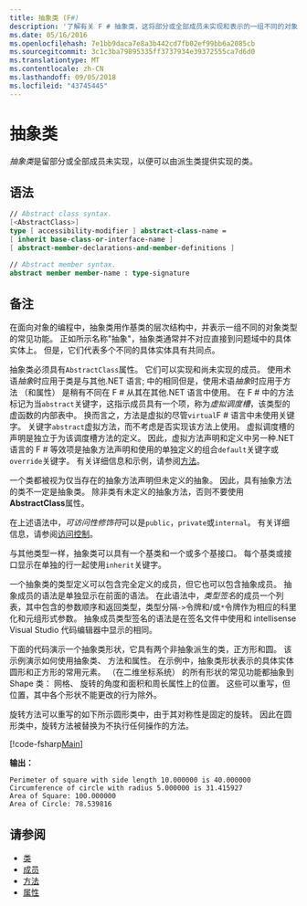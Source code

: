 ```yaml
---
title: 抽象类 (F#)
description: '了解有关 F # 抽象类，这将部分或全部成员未实现和表示的一组不同的对象类型的常见功能。'
ms.date: 05/16/2016
ms.openlocfilehash: 7e1bb9daca7e8a3b442cd7fb02ef99bb6a2085cb
ms.sourcegitcommit: 3c1c3ba79895335ff3737934e39372555ca7d6d0
ms.translationtype: MT
ms.contentlocale: zh-CN
ms.lasthandoff: 09/05/2018
ms.locfileid: "43745445"
---
```

# <a name="abstract-classes"></a>抽象类

*抽象类*是留部分或全部成员未实现，以便可以由派生类提供实现的类。

## <a name="syntax"></a>语法

```fsharp
// Abstract class syntax.
[<AbstractClass>]
type [ accessibility-modifier ] abstract-class-name =
[ inherit base-class-or-interface-name ]
[ abstract-member-declarations-and-member-definitions ]

// Abstract member syntax.
abstract member member-name : type-signature
```

## <a name="remarks"></a>备注

在面向对象的编程中，抽象类用作基类的层次结构中，并表示一组不同的对象类型的常见功能。 正如所示名称"抽象"，抽象类通常并不对应直接到问题域中的具体实体上。 但是，它们代表多个不同的具体实体具有共同点。

抽象类必须具有`AbstractClass`属性。 它们可以实现和尚未实现的成员。 使用术语*抽象*时应用于类是与其他.NET 语言; 中的相同但是，使用术语*抽象*时应用于方法 （和属性） 是稍有不同在 F # 从其在其他.NET 语言中使用。 在 F # 中的方法标记为当`abstract`关键字，这指示成员具有一个项，称为*虚拟调度槽*，该类型的虚函数的内部表中。 换而言之，方法是虚拟的尽管`virtual`F # 语言中未使用关键字。 关键字`abstract`虚拟方法，而不考虑是否实现该方法上使用。 虚拟调度槽的声明是独立于为该调度槽方法的定义。 因此，虚拟方法声明和定义中另一种.NET 语言的 F # 等效项是抽象方法声明和使用的单独定义的组合`default`关键字或`override`关键字。 有关详细信息和示例，请参阅[方法](members/methods.md)。

一个类都被视为仅当存在的抽象方法声明但未定义的抽象。 因此，具有抽象方法的类不一定是抽象类。 除非类有未定义的抽象方法，否则不要使用**AbstractClass**属性。

在上述语法中，*可访问性修饰符*可以是`public`，`private`或`internal`。 有关详细信息，请参阅[访问控制](access-control.md)。

与其他类型一样，抽象类可以具有一个基类和一个或多个基接口。 每个基类或接口显示在单独的行一起使用`inherit`关键字。

一个抽象类的类型定义可以包含完全定义的成员，但它也可以包含抽象成员。 抽象成员的语法是单独显示在前面的语法。 在此语法中，*类型签名*的成员一个列表，其中包含的参数顺序和返回类型，类型分隔`->`令牌和/或`*`令牌作为相应的科里化和元组形式参数。 抽象成员类型签名的语法是在签名文件中使用和 intellisense Visual Studio 代码编辑器中显示的相同。

下面的代码演示一个抽象类形状，它具有两个非抽象派生的类，正方形和圆。 该示例演示如何使用抽象类、 方法和属性。 在示例中，抽象类形状表示的具体实体圆形和正方形的常用元素。 （在二维坐标系统） 的所有形状的常见功能都抽象到 Shape 类： 网格、 旋转的角度和面积和周长属性上的位置。 这些可以重写，但位置，其中各个形状不能更改的行为除外。

旋转方法可以重写的如下所示圆形类中，由于其对称性是固定的旋转。 因此在圆形类中，旋转方法被替换为不执行任何操作的方法。

[!code-fsharp[Main](../../../samples/snippets/fsharp/lang-ref-1/snippet2901.fs)]

**输出：**

```
Perimeter of square with side length 10.000000 is 40.000000
Circumference of circle with radius 5.000000 is 31.415927
Area of Square: 100.000000
Area of Circle: 78.539816
```

## <a name="see-also"></a>请参阅

- [类](classes.md)
- [成员](members/index.md)
- [方法](members/methods.md)
- [属性](members/Properties.md)

